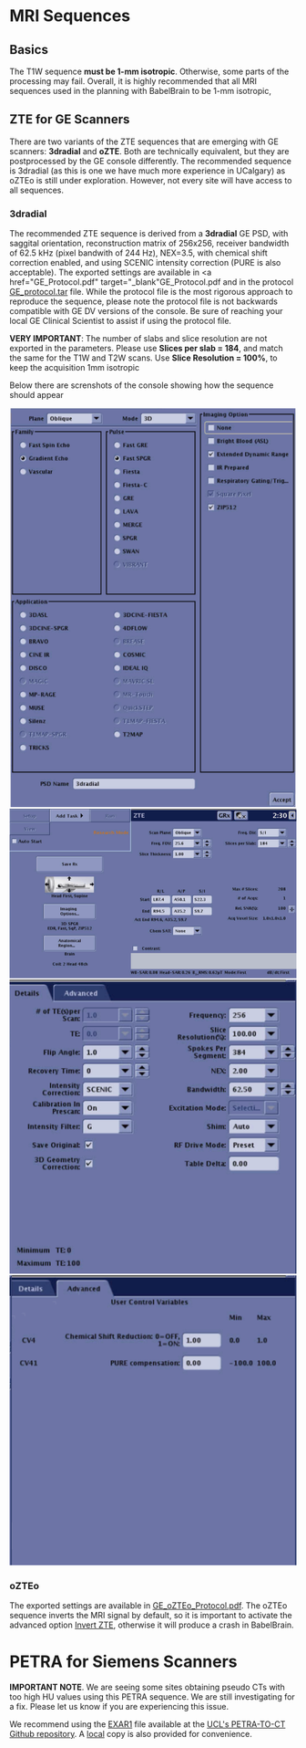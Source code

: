# MRI Sequences
## Basics
The T1W sequence **must be 1-mm isotropic**. Otherwise, some parts of the processing may fail. Overall,  it is highly recommended that all MRI sequences used in the planning with BabelBrain to be 1-mm isotropic,

## ZTE for GE Scanners

There are two variants of the ZTE sequences that are emerging with GE scanners: **3dradial** and **oZTE**. Both are technically equivalent, but they are postprocessed by the GE console differently. The recommended sequence is 3dradial (as this is one we have much more experience in UCalgary) as oZTEo is still under exploration. However, not every site will have access to all sequences.

### 3dradial

The recommended ZTE sequence is derived from a **3dradial** GE PSD, with saggital orientation, reconstruction matrix of 256x256, receiver bandwidth of 62.5 kHz (pixel bandwith of 244 Hz), NEX=3.5, with chemical shift correction enabled, and using SCENIC intensity correction (PURE is also acceptable). The exported settings are available in  <a href="GE_Protocol.pdf" target="_blank"GE_Protocol.pdf</a>
 and in the protocol  [GE_protocol.tar](GE_protocol.tar) file. While the protocol file is the most rigorous approach to reproduce the sequence, please note the protocol file is not backwards compatible with GE DV versions of the console. Be sure of reaching your local GE Clinical Scientist to assist if using the protocol file. 

**VERY IMPORTANT**: The number of slabs and slice resolution are not exported in the parameters. Please use **Slices per slab = 184**, and match the same for the T1W and T2W scans. Use **Slice Resolution = 100%**, to keep the acquisition 1mm isotropic

Below there are screnshots of the console showing how the sequence should appear

<img src="GE_Console_1.png">

<img src="GE_Console_2.png">

<img src="GE_Console_3.png">

<img src="GE_Console_4.png">

### oZTEo
The exported settings are available in  <a href="GE_oZTEo_Protocol.pdf" target="_blank">GE_oZTEo_Protocol.pdf</a>. The oZTEo sequence inverts the MRI signal by default, so it is important to activate the advanced option [Invert ZTE](../Advanced/advanced.md#invert-zte), otherwise it will produce a crash in BabelBrain.

# PETRA for Siemens Scanners
**IMPORTANT NOTE**. We are seeing some sites obtaining pseudo CTs with too high HU values using this PETRA sequence. We are still investigating for a fix. Please let us know if you are experiencing this issue.

We recommend using the <a href="https://github.com/ucl-bug/petra-to-ct/blob/main/scanfiles/PETRA.exar1" target="_blank">EXAR1</a> file available at the
<a href="https://github.com/ucl-bug/petra-to-ct" target="_blank">UCL's PETRA-TO-CT Github repository</a>. A  [local](PETRA.exar1) copy is also provided for convenience.



